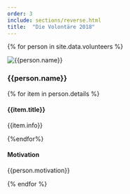 ```yaml
---
order: 3
include: sections/reverse.html
title:  "Die Volontäre 2018"
---
```

{% for person in site.data.volunteers %} 
  <div class="person">
    <div class="portrait">
        <img src="assets/img/portraits/{{person.image}}" alt="{{person.name}}">
    </div>
    <h3>{{person.name}}</h3>
    <div class="details">
        {% for item in person.details %}
        <h4>{{item.title}}</h4>
        <p>{{item.info}}</p>
        {%endfor%}
    </div>
    <h4>Motivation</h4>
    <p>{{person.motivation}}</p>
</div>
{% endfor %}